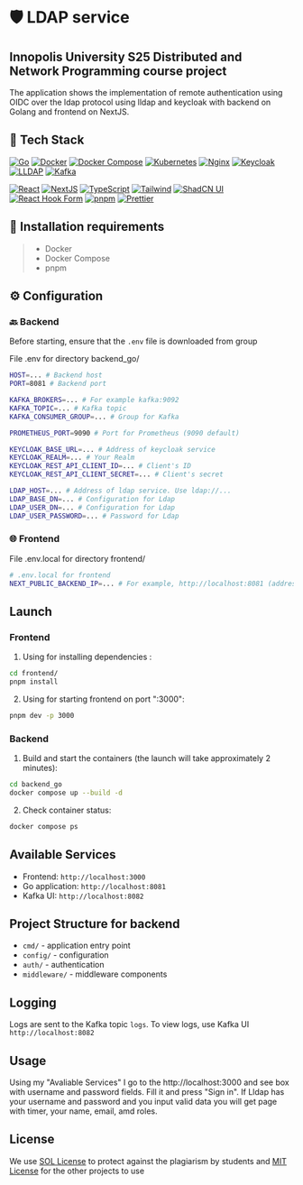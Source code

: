 # 🛡️ LDAP service

## Innopolis University S25 Distributed and Network Programming course project

The application shows the implementation of remote authentication using OIDC over the ldap protocol using lldap and
keycloak with backend on Golang and frontend on NextJS.

## 🔧 Tech Stack

[![Go][Go]][Go-url]
[![Docker][Docker]][Docker-url]
[![Docker Compose][Docker-Compose]][Docker-Compose-url]
[![Kubernetes][Kubernetes]][k8s-url]
[![Nginx][Nginx]][nginx-url]
[![Keycloak][Keycloak]][keycloak-url]
[![LLDAP][LLDAP]][lldap-url]
[![Kafka][Kafka]][Kafka-url]

[![React][React]][react-url]
[![NextJS][Nextjs]][Next-url]
[![TypeScript][TypeScript]][ts-url]
[![Tailwind][Tailwind CSS]][Tailwind-url]
[![ShadCN UI][Shadcnui]][shadcn-url]
[![React Hook Form][RHF]][rhf-url]
[![pnpm][pnpm]][pnpm-url]
[![Prettier][prettier]][prettier-url]

## 🚀 Installation requirements

> - Docker
> - Docker Compose
> - pnpm

## ⚙️ Configuration

### 🔙 Backend

Before starting, ensure that the `.env` file is downloaded from group

File .env for directory backend_go/

```bash
HOST=... # Backend host
PORT=8081 # Backend port

KAFKA_BROKERS=... # For example kafka:9092
KAFKA_TOPIC=... # Kafka topic
KAFKA_CONSUMER_GROUP=... # Group for Kafka

PROMETHEUS_PORT=9090 # Port for Prometheus (9090 default)

KEYCLOAK_BASE_URL=... # Address of keycloak service
KEYCLOAK_REALM=... # Your Realm
KEYCLOAK_REST_API_CLIENT_ID=... # Client's ID
KEYCLOAK_REST_API_CLIENT_SECRET=... # Client's secret

LDAP_HOST=... # Address of ldap service. Use ldap://...
LDAP_BASE_DN=... # Configuration for Ldap
LDAP_USER_DN=... # Configuration for Ldap
LDAP_USER_PASSWORD=... # Password for Ldap
```

### 🌐 Frontend

File .env.local for directory frontend/

```bash
# .env.local for frontend
NEXT_PUBLIC_BACKEND_IP=... # For example, http://localhost:8081 (address for backend)
```

## Launch

### Frontend

1. Using for installing dependencies :

```bash
cd frontend/
pnpm install
```

2. Using for starting frontend on port ":3000":

```bash
pnpm dev -p 3000
``` 

### Backend

1. Build and start the containers (the launch will take approximately 2 minutes):

```bash
cd backend_go
docker compose up --build -d
```

2. Check container status:

```bash
docker compose ps
```

## Available Services

- Frontend: `http://localhost:3000`
- Go application: `http://localhost:8081`
- Kafka UI: `http://localhost:8082`

## Project Structure for backend

- `cmd/` - application entry point
- `config/` - configuration
- `auth/` - authentication
- `middleware/` - middleware components

## Logging

Logs are sent to the Kafka topic `logs`. To view logs, use Kafka UI `http://localhost:8082`

## Usage

Using my "Avaliable Services" I go to the http://localhost:3000 and see box with username and password fields. Fill it
and press "Sign in". If Lldap has your username and password and you input valid data you will get page with timer, your
name, email, amd roles.

## License

We use [SOL License](LICENSE) to protect against the plagiarism by students and [MIT License](LICENSE-MIT) for the other
projects to use


[Go]: https://img.shields.io/badge/Go-000000?style=for-the-badge&logo=go

[Go-url]: https://go.dev/

[RHF]: https://img.shields.io/badge/React_Hook_Form-000000?style=for-the-badge&logo=reacthookform

[rhf-url]: https://react-hook-form.com/

[Kubernetes]: https://img.shields.io/badge/Kubernetes-000000?style=for-the-badge&logo=kubernetes

[k8s-url]: https://kubernetes.io/

[Nginx]: https://img.shields.io/badge/Nginx-000000?style=for-the-badge&logo=nginx

[nginx-url]: https://nginx.org/

[Keycloak]: https://img.shields.io/badge/Keycloak-000000?style=for-the-badge&logo=keycloak

[keycloak-url]: https://www.keycloak.org/

[LLDAP]: https://img.shields.io/badge/lldap-000000?style=for-the-badge&logo=openldap

[lldap-url]: https://github.com/lldap/lldap

[Python]: https://img.shields.io/badge/Python_3.12-000000?style=for-the-badge&logo=python

[Python-url]: https://www.python.org/downloads/

[uv]: https://img.shields.io/badge/uv-000000?style=for-the-badge&logo=python

[uv-url]: https://github.com/astral-sh/uv

[FastAPI]: https://img.shields.io/badge/FastAPI-000000?style=for-the-badge&logo=fastapi

[FastAPI-url]: https://fastapi.tiangolo.com/

[Pydantic]: https://img.shields.io/badge/Pydantic-000000?style=for-the-badge&logo=pydantic

[Pydantic-url]: https://docs.pydantic.dev/latest/

[MWS-GPT-API]: https://img.shields.io/badge/MWS_GPT_API-000000?style=for-the-badge&logo=openai

[MWS-GPT-API-url]: https://api.gpt.mws.ru/

[LangChain]: https://img.shields.io/badge/LangChain-000000?style=for-the-badge&logo=langchain

[LangChain-url]: https://www.langchain.com/

[Ruff]: https://img.shields.io/badge/Ruff-000000?style=for-the-badge&logo=ruff

[Ruff-url]: https://docs.astral.sh/ruff/

[pre-commit]: https://img.shields.io/badge/pre--commit-000000?style=for-the-badge&logo=pre-commit

[pre-commit-url]: https://pre-commit.com/

[Docker]: https://img.shields.io/badge/Docker-000000?style=for-the-badge&logo=docker

[Docker-url]: https://www.docker.com/

[Docker-Compose]: https://img.shields.io/badge/Docker_Compose-000000?style=for-the-badge&logo=docker

[Docker-Compose-url]: https://docs.docker.com/compose/

[NextJS]: https://img.shields.io/badge/Next-black?style=for-the-badge&logo=next.js&logoColor=white

[Next-url]: https://nextjs.org/

[Tailwind CSS]: https://img.shields.io/badge/tailwind-000000?style=for-the-badge&logo=tailwindCSS

[Tailwind-url]: https://tailwindcss.com/

[pnpm]: https://img.shields.io/badge/pnpm-000000.svg?style=for-the-badge&logo=pnpm&logoColor=f69220

[pnpm-url]: https://pnpm.io/

[TypeScript]: https://img.shields.io/badge/typescript-000000.svg?style=for-the-badge&logo=typescript&logoColor=white

[ts-url]: https://www.typescriptlang.org/

[Shadcnui]: https://img.shields.io/badge/shadcn/ui-000000.svg?style=for-the-badge&2F&logo=shadcnui&color=131316

[shadcn-url]: https://ui.shadcn.com/

[json]: https://img.shields.io/badge/json-000000.svg?style=for-the-badge&logo=json&logoColor=white

[json-url]: https://www.json.org/json-en.html

[React]: https://img.shields.io/badge/react-000000.svg?style=for-the-badge&logo=react&logoColor=%2361DAFB

[react-url]: https://react.dev/

[react-query]: https://img.shields.io/badge/React_Query-000000.svg?style=for-the-badge&logo=ReactQuery&logoColor=white

[rq-url]: https://tanstack.com/query/latest/docs/framework/react/overview

[prettier]: https://img.shields.io/badge/prettier-000000.svg?style=for-the-badge&logo=prettier&logoColor=F7BA3E

[prettier-url]: https://prettier.io/

[Kafka]: https://img.shields.io/badge/Kafka-000000?style=for-the-badge&logo=apachekafka&logoColor=white

[Kafka-url]: https://kafka.apache.org/
